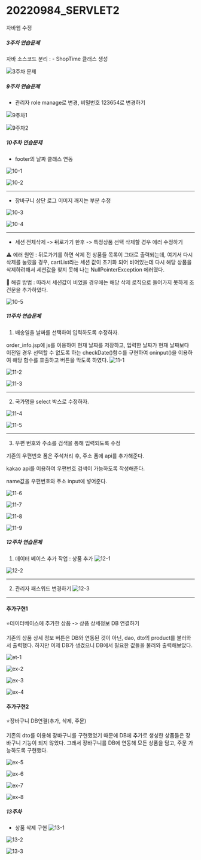 # 20220984_SERVLET2
자바웹 수정


##### 3주차 연습문제
자바 소스코드 분리 : - ShopTime 클래스 생성

![3주차 문제](https://github.com/JuheeNoh123/20220984_SERVLET2/assets/127907793/5bfafaf5-92fb-40a2-9ac4-7c222858cc51)

##### 9주차 연습문제
- 관리자 role manage로 변경, 비밀번호 123654로 변경하기

![9주차1](https://github.com/JuheeNoh123/20220984_SERVLET2/assets/127907793/d09b89ca-8c4a-420c-a71e-e4ca8fb1843b)

![9주차2](https://github.com/JuheeNoh123/20220984_SERVLET2/assets/127907793/9b3faffe-b175-4fc6-a521-a7502f51c169)

##### 10주차 연습문제
- footer의 날짜 클래스 연동

![10-1](https://github.com/JuheeNoh123/20220984_SERVLET2/assets/127907793/3ad7cac2-b66a-466a-88ca-29b71a48ae22)

![10-2](https://github.com/JuheeNoh123/20220984_SERVLET2/assets/127907793/cd9bd7a0-22a2-41f2-a07e-b7c6b76ddba8)

----
- 장바구니 상단 로그 이미지 깨지는 부분 수정

![10-3](https://github.com/JuheeNoh123/20220984_SERVLET2/assets/127907793/826b0eb8-e039-485e-99ed-fd0e18c758d1)

![10-4](https://github.com/JuheeNoh123/20220984_SERVLET2/assets/127907793/63c0464e-9db8-40f6-80d8-8941ab2b4be9)

----
- 세션 전체삭제 -> 뒤로가기 한후 -> 특정상품 선택 삭제할 경우 에러 수정하기

⚠️ 에러 원인 : 뒤로가기를 하면 삭제 전 상품들 목록이 그대로 출력되는데, 여기서 다시 삭제를 눌렀을 경우,  cartList라는 세션 값이 초기화 되어 비어있는데 다시 해당 상품을 삭제하려해서 세션값을 찾지 못해 나는 NullPointerException 에러였다. 

🔎 해결 방법 : 따라서 세션값이 비었을 경우에는 해당 삭제 로직으로 들어가지 못하게 조건문을 추가하였다.

![10-5](https://github.com/JuheeNoh123/20220984_SERVLET2/assets/127907793/a7373b4e-2725-45fd-8ebe-2c94592585b9)


##### 11주차 연습문제
1. 배송일을 날짜를 선택하여 입력하도록 수정하자.

order_info.jsp에 js를 이용하여 현재 날짜를 저장하고, 입력한 날짜가 현재 날짜보다 이전일 경우 선택할 수 없도록 하는 checkDate()함수를 구현하여 oninput()을 이용하여 해당 함수를 호출하고 버튼을 막도록 하였다. 
![11-1](https://github.com/JuheeNoh123/20220984_SERVLET2/assets/127907793/8d22b601-a81c-43de-bba1-258439a67b76)

![11-2](https://github.com/JuheeNoh123/20220984_SERVLET2/assets/127907793/09f3de45-846d-4612-9753-f864380a0c31)

![11-3](https://github.com/JuheeNoh123/20220984_SERVLET2/assets/127907793/2b28e586-e727-4459-bd07-8e4ad982e817)

----

2. 국가명을 select 박스로 수정하자.

![11-4](https://github.com/JuheeNoh123/20220984_SERVLET2/assets/127907793/bcf4cff4-4126-481f-8db9-9c49374808bb)

![11-5](https://github.com/JuheeNoh123/20220984_SERVLET2/assets/127907793/9956a80c-5e86-4976-bcd8-e015d4499038)

----

3. 우편 번호와 주소를 검색을 통해 입력되도록 수정

기존의 우편번호 폼은 주석처리 후, 주소 폼에 api를 추가해준다.

kakao api를 이용하여 우편번호 검색이 가능하도록 작성해준다.

name값을 우편번호와 주소 input에 넣어준다.

![11-6](https://github.com/JuheeNoh123/20220984_SERVLET2/assets/127907793/bc0bf9f1-fc63-4e12-b4ff-17935d2456aa)

![11-7](https://github.com/JuheeNoh123/20220984_SERVLET2/assets/127907793/50dae5d3-babf-40c1-bf56-c55c9f681877)

![11-8](https://github.com/JuheeNoh123/20220984_SERVLET2/assets/127907793/d9bab9b2-ac84-4925-b905-e4596388ced3)

![11-9](https://github.com/JuheeNoh123/20220984_SERVLET2/assets/127907793/f15563cf-44e3-4625-a644-779e0508df63)


##### 12주차 연습문제

1. 데이터 베이스 추가 작업 : 상품 추가
![12-1](https://github.com/JuheeNoh123/20220984_SERVLET2/assets/127907793/b5917275-11f0-4ed9-9f4a-64a2401c4e29)

![12-2](https://github.com/JuheeNoh123/20220984_SERVLET2/assets/127907793/1b08532e-8469-42c9-b21b-c8e593852e37)

----
2. 관리자 패스워드 변경하기
![12-3](https://github.com/JuheeNoh123/20220984_SERVLET2/assets/127907793/655ec247-8518-479e-b643-2fac4a5ae2eb)


----

#### 추가구현1
⭐데이터베이스에 추가한 상품 -> 상품 상세정보 DB 연결하기

기존의 상품 상세 정보 버튼은 DB와 연동된 것이 아닌, dao, dto의 product를 불러와서 출력했다. 하지만 이제 DB가 생겼으니 DB에서 필요한 값들을 불러와 출력해보았다.

![et-1](https://github.com/JuheeNoh123/20220984_SERVLET2/assets/127907793/154a5792-6f04-47d5-a613-dfcf6744338d)

![ex-2](https://github.com/JuheeNoh123/20220984_SERVLET2/assets/127907793/10310f72-fc6d-4f7a-bfb8-99053aea9de0)

![ex-3](https://github.com/JuheeNoh123/20220984_SERVLET2/assets/127907793/9217410f-f139-4940-9087-7baddf9cf7c9)

![ex-4](https://github.com/JuheeNoh123/20220984_SERVLET2/assets/127907793/8686ed09-0a18-4fa5-b899-c2fbf7a1d4fe)

#### 추가구현2
⭐장바구니 DB연결(추가, 삭제, 주문)

기존의 dto를 이용해 장바구니를 구현했었기 때문에 DB에 추가로 생성한 상품들은 장바구니 기능이 되지 않았다. 그래서 장바구니를 DB에 연동해 모든 상품을 담고, 주문 가능하도록 구현했다.

![ex-5](https://github.com/JuheeNoh123/20220984_SERVLET2/assets/127907793/e3170964-eed1-4f57-82bf-7f8099c91180)

![ex-6](https://github.com/JuheeNoh123/20220984_SERVLET2/assets/127907793/cc85e38a-9dc8-4148-af0a-f9f884aef375)

![ex-7](https://github.com/JuheeNoh123/20220984_SERVLET2/assets/127907793/249e7789-7267-4ff6-9da8-cfb0c8122a71)

![ex-8](https://github.com/JuheeNoh123/20220984_SERVLET2/assets/127907793/1f51e4f2-69d0-401f-8455-574b021c2412)

##### 13주차
- 상품 삭제 구현
![13-1](https://github.com/JuheeNoh123/20220984_SERVLET2/assets/127907793/ccf5dfec-95f0-4384-842c-c5217c31a8c5)

![13-2](https://github.com/JuheeNoh123/20220984_SERVLET2/assets/127907793/14dcadb6-0c03-4b35-ac0a-e4f3be4e57ab)

![13-3](https://github.com/JuheeNoh123/20220984_SERVLET2/assets/127907793/08253b61-c479-4cff-a31f-7910aed7c429)
